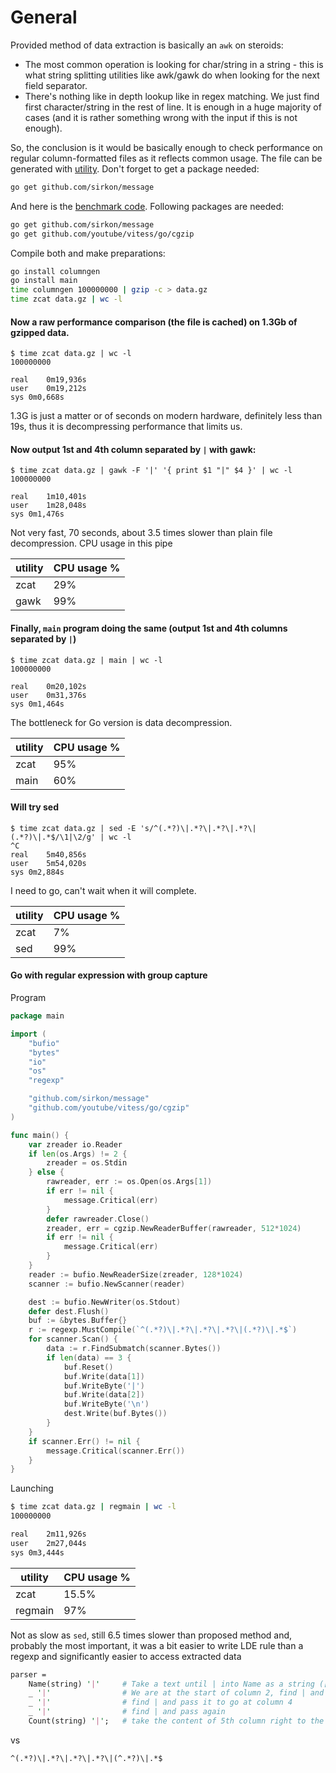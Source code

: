 # General
Provided method of data extraction is basically an `awk` on steroids:
* The most common operation is looking for char/string in a string - this is what string splitting utilities like awk/gawk do when looking for the next field separator.
* There's nothing like in depth lookup like in regex matching. We just find first character/string in the rest of line. It is enough in a huge majority of cases (and it is rather something wrong with the input if this is not enough).

So, the conclusion is it would be basically enough to check performance on regular column-formatted files as it reflects common usage. The file can be generated with [utility](https://github.com/sirkon/ldetool/blob/master/columngen.7z). Don't forget to get a package needed:
```bash
go get github.com/sirkon/message
```
And here is the [benchmark code](https://github.com/sirkon/ldetool/blob/master/benchmarker.7z). Following packages are needed:
```bash
go get github.com/sirkon/message
go get github.com/youtube/vitess/go/cgzip
```
Compile both and make preparations:
```bash
go install columngen
go install main
time columngen 100000000 | gzip -c > data.gz
time zcat data.gz | wc -l 
```
#### Now a raw performance comparison (the file is cached) on 1.3Gb of gzipped data.
```
$ time zcat data.gz | wc -l
100000000

real	0m19,936s
user	0m19,212s
sys	0m0,668s
```
1.3G is just a matter or of seconds on modern hardware, definitely less than 19s, thus it is decompressing performance that limits us.

#### Now output 1st and 4th column separated by `|` with gawk:
```
$ time zcat data.gz | gawk -F '|' '{ print $1 "|" $4 }' | wc -l
100000000

real	1m10,401s
user	1m28,048s
sys	0m1,476s
```
Not very fast, 70 seconds, about 3.5 times slower than plain file decompression.
CPU usage in this pipe

|utility|CPU usage %|
|-------|-----------|
|zcat|29%|
|gawk|99%|

#### Finally, `main` program doing the same (output 1st and 4th columns separated by `|`)
```
$ time zcat data.gz | main | wc -l
100000000

real	0m20,102s
user	0m31,376s
sys	0m1,464s
```
The bottleneck for Go version is data decompression.

|utility|CPU usage %|
|-------|-----------|
|zcat|95%|
|main|60%|

#### Will try sed
```
$ time zcat data.gz | sed -E 's/^(.*?)\|.*?\|.*?\|.*?\|(.*?)\|.*$/\1|\2/g' | wc -l
^C
real	5m40,856s
user	5m54,020s
sys	0m2,884s
```
I need to go, can't wait when it will complete.

|utility|CPU usage %|
|-------|-----------|
|zcat|7%|
|sed|99%|

#### Go with regular expression with group capture 
Program
```go
package main

import (
	"bufio"
	"bytes"
	"io"
	"os"
	"regexp"

	"github.com/sirkon/message"
	"github.com/youtube/vitess/go/cgzip"
)

func main() {
	var zreader io.Reader
	if len(os.Args) != 2 {
		zreader = os.Stdin
	} else {
		rawreader, err := os.Open(os.Args[1])
		if err != nil {
			message.Critical(err)
		}
		defer rawreader.Close()
		zreader, err = cgzip.NewReaderBuffer(rawreader, 512*1024)
		if err != nil {
			message.Critical(err)
		}
	}
	reader := bufio.NewReaderSize(zreader, 128*1024)
	scanner := bufio.NewScanner(reader)

	dest := bufio.NewWriter(os.Stdout)
	defer dest.Flush()
	buf := &bytes.Buffer{}
	r := regexp.MustCompile(`^(.*?)\|.*?\|.*?\|.*?\|(.*?)\|.*$`)
	for scanner.Scan() {
		data := r.FindSubmatch(scanner.Bytes())
		if len(data) == 3 {
			buf.Reset()
			buf.Write(data[1])
			buf.WriteByte('|')
			buf.Write(data[2])
			buf.WriteByte('\n')
			dest.Write(buf.Bytes())
		}
	}
	if scanner.Err() != nil {
		message.Critical(scanner.Err())
	}
}
```
Launching
```bash
$ time zcat data.gz | regmain | wc -l
100000000

real	2m11,926s
user	2m27,044s
sys	0m3,444s
```

|utility|CPU usage %|
|-------|-----------|
|zcat|15.5%|
|regmain|97%|

Not as slow as `sed`, still 6.5 times slower than proposed method and, probably the most important, it was a bit easier to write LDE 
rule than a regexp and significantly easier to access extracted data
```perl
parser =
    Name(string) '|'     # Take a text until | into Name as a string ([]byte, actually), then pass |
    _ '|'                # We are at the start of column 2, find | and pass it
    _ '|'                # find | and pass it to go at column 4
    _ '|'                # find | and pass again
    Count(string) '|';   # take the content of 5th column right to the | and exit
``` 
vs
```
^(.*?)\|.*?\|.*?\|.*?\|(^.*?)\|.*$
```
